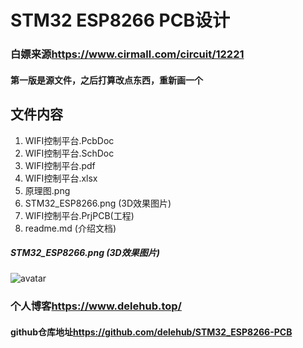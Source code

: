 # STM32 ESP8266 PCB设计
### 白嫖来源<https://www.cirmall.com/circuit/12221>
#### 第一版是源文件，之后打算改点东西，重新画一个
## 文件内容
1. WIFI控制平台.PcbDoc
2. WIFI控制平台.SchDoc
3. WIFI控制平台.pdf
4. WIFI控制平台.xlsx
5. 原理图.png
6. STM32_ESP8266.png (3D效果图片)
7. WIFI控制平台.PrjPCB(工程)
8. readme.md (介绍文档)
##### STM32_ESP8266.png (3D效果图片)
![avatar](https://raw.githubusercontent.com/delehub/STM32_ESP8266-PCB/master/WIFI%E6%8E%A7%E5%88%B6%E5%B9%B3%E5%8F%B0%E5%8E%9F%E7%90%86%E5%9B%BEPCB/STM32_ESPB266.png)
### 个人博客<https://www.delehub.top/>
#### github仓库地址<https://github.com/delehub/STM32_ESP8266-PCB>
